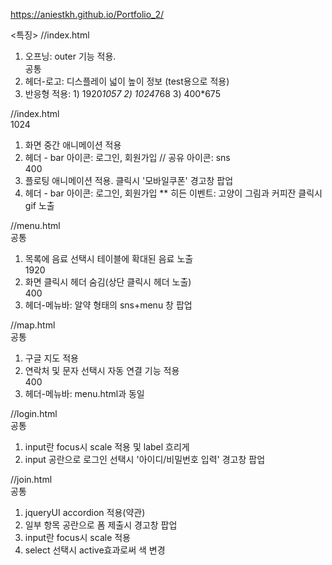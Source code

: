 https://aniestkh.github.io/Portfolio_2/

<특징>
//index.html
1. 오프닝: outer 기능 적용.
<br>공통 <br>
1. 헤더-로고: 디스플레이 넓이 높이 정보 (test용으로 적용)
2. 반응형 적용: 1) 1920*1057 2) 1024*768 3) 400*675 

//index.html
<br>1024<br>
1. 화면 중간 애니메이션 적용
2. 헤더 - bar 아이콘: 로그인, 회원가입 // 공유 아이콘: sns
<br>400<br>
1. 플로팅 애니메이션 적용. 클릭시 '모바일쿠폰' 경고창 팝업
2. 헤더 - bar 아이콘: 로그인, 회원가입
  ** 히든 이벤트: 고양이 그림과 커피잔 클릭시 gif 노출

//menu.html
<br>공통<br>
1. 목록에 음료 선택시 테이블에 확대된 음료 노출
<br>1920<br>
1. 화면 클릭시 헤더 숨김(상단 클릭시 헤더 노출)
<br>400<br>
1. 헤더-메뉴바: 알약 형태의 sns+menu 창 팝업

//map.html
<br>공통<br>
1. 구글 지도 적용
2. 연락처 및 문자 선택시 자동 연결 기능 적용
<br>400<br>
1. 헤더-메뉴바: menu.html과 동일

//login.html
<br>공통<br>
1. input란 focus시 scale 적용 및 label 흐리게
2. input 공란으로 로그인 선택시 '아이디/비밀번호 입력' 경고창 팝업

//join.html
<br>공통<br>
1. jqueryUI accordion 적용(약관)
2. 일부 항목 공란으로 폼 제출시 경고창 팝업
3. input란 focus시 scale 적용
4. select 선택시 active효과로써 색 변경


